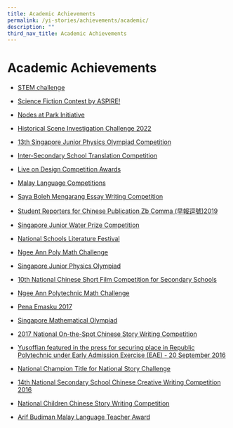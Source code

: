 ```yaml
---
title: Academic Achievements
permalink: /yi-stories/achievements/academic/
description: ""
third_nav_title: Academic Achievements
---
```

# **Academic Achievements**

* [STEM challenge](/yi-stories/achievements/academic/stem-challenge)  

* [Science Fiction Contest by ASPIRE!](/yi-stories/achievements/academic/science-fiction-contest-by-aspire)  

* [Nodes at Park Initiative](/yi-stories/achievements/achievements/nodes-at-park-initiative/)  

* [Historical Scene Investigation Challenge 2022](/yi-stories/achievements/academic/historical-scene-investigation-challenge-2022/)  

* [13th Singapore Junior Physics Olympiad Competition](/yi-stories/achievements/academic/13th-singapore-junior-physics-olympiad-competition-2020/) 

* [Inter-Secondary School Translation Competition](/yi-stories/achievements/academic/inter-secondary-school-translation-competition-2020/) 
 
* [Live on Design Competition Awards](/yi-stories/achievements/academic/live-on-design-competition-awards-2020/) 

* [Malay Language Competitions](/yi-stories/achievements/academic/malay-language-competitions/)

* [Saya Boleh Mengarang Essay Writing Competition](/yi-stories/achievements/academic/saya-boleh-mengarang-essay-writing-competition/)

* [Student Reporters for Chinese Publication Zb Comma (早報逗號)2019](/yi-stories/achievements/academic/student-reporters-for-chinese-publication-zb-comma-2019/)

* [Singapore Junior Water Prize Competition](/yi-stories/achievements/academic/singapore-junior-water-prize-competition/)

* [National Schools Literature Festival](/yi-stories/achievements/academic/national-schools-literature-festival-2018/)

* [Ngee Ann Poly Math Challenge](/yi-stories/achievements/academic/ngee-ann-polytechnic-math-challenge-2017/)

* [Singapore Junior Physics Olympiad](/yi-stories/achievements/academic/singapore-junior-physics-olympiad-2017/)

* [10th National Chinese Short Film Competition for Secondary Schools](/yi-stories/achievements/academic/10th-national-chinese-short-film-competition-2017/)

* [Ngee Ann Polytechnic Math Challenge](/yi-stories/achievements/academic/ngee-ann-polytechnic-math-challenge-2017/)

* [Pena Emasku 2017](/yi-stories/achievements/Academic/pena-emasku-2017/)

* [Singapore Mathematical Olympiad](/yi-stories/achievements/academic/singapore-mathematical-olympiad-2017/)

* [2017 National On-the-Spot Chinese Story Writing Competition](/yi-stories/achievements/academic/2017-national-on-the-spot-chinese-story-writing-competition/)

* [Yusoffian featured in the press for securing place in Republic Polytechnic under Early Admission Exercise (EAE) - 20 September 2016](/yi-stories/achievements/Academic/yusoffian-featured-in-the-press-for-securing-place-in-rp-under-eae/)

* [National Champion Title for National Story Challenge](/yi-stories/achievements/Academic/national-champion-title-for-national-story-challenge/)

* [14th National Secondary School Chinese Creative Writing Competition 2016](/yi-stories/achievements/Academic/14th-national-chinese-creative-writing-competition-2016/)

* [National Children Chinese Story Writing Competition](/yi-stories/achievements/Academic/14th-national-chinese-creative-writing-competition-2016/)

* [Arif Budiman Malay Language Teacher Award](/yi-stories/achievements/academic/2017-national-on-the-spot-chinese-story-writing-competition/)